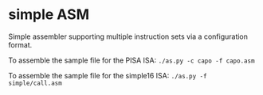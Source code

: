 # simple ASM

Simple assembler supporting multiple instruction sets via a
configuration format.

To assemble the sample file for the PISA ISA: `./as.py -c capo -f capo.asm`

To assemble the sample file for the simple16 ISA: `./as.py -f
simple/call.asm`

